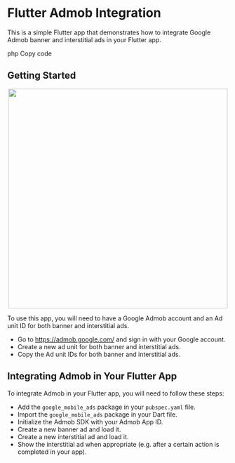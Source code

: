 
<body>
	<h1>Flutter Admob Integration</h1>
	<p>This is a simple Flutter app that demonstrates how to integrate Google Admob banner and interstitial ads in your Flutter app.</p>
php
Copy code
<h2>Getting Started</h2>
 <img src="https://user-images.githubusercontent.com/92229738/222516487-727e0011-8734-4902-a4ce-a442fe5258af.gif" height="500" style="color: #FF7A59;display: block; margin-left: auto; margin-right: auto;">
<p>To use this app, you will need to have a Google Admob account and an Ad unit ID for both banner and interstitial ads.</p>
<ul>
	<li>Go to <a href="https://admob.google.com/">https://admob.google.com/</a> and sign in with your Google account.</li>
	<li>Create a new ad unit for both banner and interstitial ads.</li>
	<li>Copy the Ad unit IDs for both banner and interstitial ads.</li>
</ul>

<h2>Integrating Admob in Your Flutter App</h2>
<p>To integrate Admob in your Flutter app, you will need to follow these steps:</p>
<ul>
	<li>Add the <code>google_mobile_ads</code> package in your <code>pubspec.yaml</code> file.</li>
	<li>Import the <code>google_mobile_ads</code> package in your Dart file.</li>
	<li>Initialize the Admob SDK with your Admob App ID.</li>
	<li>Create a new banner ad and load it.</li>
	<li>Create a new interstitial ad and load it.</li>
	<li>Show the interstitial ad when appropriate (e.g. after a certain action is completed in your app).</li>
  
     


</ul>



</body>
</html>
